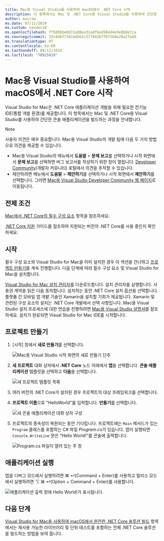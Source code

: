 ```yaml
---
title: Mac용 Visual Studio를 사용하여 macOS에서 .NET Core 시작
description: 이 항목에서는 Mac 및 .NET Core용 Visual Studio를 사용하여 간단한 콘솔 애플리케이션을 빌드하는 과정을 안내합니다.
author: mairaw
ms.date: 07/11/2019
ms.custom: seodec18
ms.openlocfilehash: ff508bbe8d72a88ea32adfbed984d4e9e8b8e7ca
ms.sourcegitcommit: 33c8d6f7342a4bb2c577842b7f075b0e20a2fa40
ms.translationtype: HT
ms.contentlocale: ko-KR
ms.lasthandoff: 09/12/2019
ms.locfileid: "70925819"
---
```

# <a name="get-started-with-net-core-on-macos-using-visual-studio-for-mac"></a>Mac용 Visual Studio를 사용하여 macOS에서 .NET Core 시작

Visual Studio for Mac은 .NET Core 애플리케이션 개발을 위해 필요한 전기능 IDE(통합 개발 환경)를 제공합니다. 이 항목에서는 Mac 및 .NET Core용 Visual Studio를 사용하여 간단한 콘솔 애플리케이션을 빌드하는 과정을 안내합니다.

> [!NOTE]
> 사용자 의견은 매우 중요합니다. Mac용 Visual Studio의 개발 팀에 다음 두 가지 방법으로 의견을 제공할 수 있습니다.
>
> * Mac용 Visual Studio의 메뉴에서 **도움말** > **문제 보고**를 선택하거나 시작 화면에서 **문제 보고**를 선택하면 버그 보고서를 작성하기 위한 창이 열립니다. [Developer Community](https://developercommunity.visualstudio.com/spaces/8/index.html)(개발자 커뮤니티) 포털에서 의견을 추적할 수 있습니다.
> * 제안하려면 메뉴에서 **도움말** > **제안하기**를 선택하거나 시작 화면에서 **제안하기**를 선택합니다. 그러면 [Mac용 Visual Studio Developer Community 웹 페이지](https://developercommunity.visualstudio.com/content/idea/post.html?space=41)로 이동됩니다.

## <a name="prerequisites"></a>전제 조건

[Mac에서 .NET Core의 필수 구성 요소](../macos-prerequisites.md) 항목을 참조하세요.

[.NET Core 지원](https://docs.microsoft.com/visualstudio/mac/net-core-support?view=vsmac-2019) 가이드를 참조하여 지원되는 버전의 .NET Core를 사용 중인지 확인하세요.

## <a name="get-started"></a>시작

필수 구성 요소와 Visual Studio for Mac을 이미 설치한 경우 이 섹션을 건너뛰고 [프로젝트 만들기](#creating-a-project)를 계속 진행합니다. 다음 단계에 따라 필수 구성 요소 및 Visual Studio for Mac을 설치합니다.

[Visual Studio for Mac 설치 관리자](https://visualstudio.microsoft.com/vs/mac/?utm_medium=microsoft&utm_source=docs.microsoft.com&utm_campaign=inline+link)를 다운로드합니다. 설치 관리자를 실행합니다. 사용권 계약을 읽은 다음 동의합니다. 설치하는 동안 .NET Core 설치 옵션을 선택합니다. 플랫폼 간 모바일 앱 개발 기술인 Xamarin을 설치할 기회가 제공됩니다. Xamarin 및 관련된 구성 요소의 설치는 .NET Core 개발에서 선택 사항입니다. Mac용 Visual Studio 설치 프로세스에 대한 연습을 진행하려면 [Mac용 Visual Studio 설명서](/visualstudio/mac/)를 참조하세요. 설치가 완료되면 Visual Studio for Mac IDE를 시작합니다.

## <a name="creating-a-project"></a>프로젝트 만들기

1. [시작] 창에서 **새로 만들기**를 선택합니다.

   ![Mac용 Visual Studio 시작 화면의 새로 만들기 단추](./media/using-on-mac-vs/visual-studio-mac-new-project.png)

1. **새 프로젝트** 대화 상자에서 **.NET Core** 노드 아래에서 **앱**을 선택합니다. **콘솔 애플리케이션** 템플릿을 선택하고 **다음**을 선택합니다.

   ![새 프로젝트 템플릿 목록](./media/using-on-mac-vs/visual-studio-mac-new-dialog.png)

1. 여러 버전의 .NET Core가 설치된 경우 프로젝트의 대상 프레임워크를 선택합니다.

1. **프로젝트 이름**으로 "HelloWorld"를 입력합니다. **만들기**를 선택합니다.

   ![새 콘솔 애플리케이션 대화 상자 구성](./media/using-on-mac-vs/visual-studio-mac-new-options.png)

1. 프로젝트의 종속성이 복원되는 동안 기다립니다. 프로젝트에는 `Main` 메서드가 있는 `Program` 클래스를 포함하는 C# 파일 *Program.cs*가 있습니다. 앱이 실행되면 `Console.WriteLine` 문은 "Hello World!"를 콘솔에 출력합니다.

   ![Program.cs 파일이 열려 있는 주 창](./media/using-on-mac-vs/visual-studio-mac-editor.png)

## <a name="run-the-application"></a>애플리케이션 실행

앱을 디버그 모드에서 실행하려면 ⌘ ↵(Command + Enter)를 사용하고 릴리스 모드에서 실행하려면 ⌥ ⌘ ↵(Option + Command + Enter)를 사용합니다.

![애플리케이션 출력 창에 Hello World!가 표시됩니다.](./media/using-on-mac-vs/visual-studio-mac-output.png)

## <a name="next-step"></a>다음 단계

[Visual Studio for Mac을 사용하여 macOS에서 완전한 .NET Core 솔루션 빌드](using-on-mac-vs-full-solution.md) 항목에서는 재사용 가능한 라이브러리 및 단위 테스트를 포함하는 전체 .NET Core 솔루션을 빌드하는 방법을 보여 줍니다.
